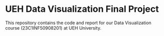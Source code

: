 # UEH Data Visualization Final Project

This repository contains the code and report for our Data Visualization course (23C1INF50908201) at UEH University.
